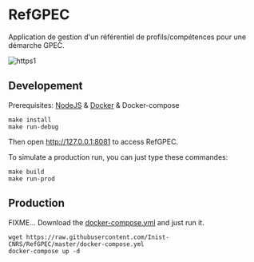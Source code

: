 # RefGPEC


Application de gestion d'un référentiel de profils/compétences pour une démarche GPEC.

![https1](https://cloud.githubusercontent.com/assets/328244/21484433/b32cd0d6-cb92-11e6-8f79-6884f09edc2b.jpg)

## Developement

Prerequisites: [NodeJS](https://nodejs.org/en/download/package-manager/) & [Docker](https://docs.docker.com/engine/installation/linux/docker-ce/ubuntu/) & Docker-compose

```
make install
make run-debug
```
Then open http://127.0.0.1:8081 to access RefGPEC.


To simulate a production run, you can just type these commandes:

```
make build
make run-prod
```

## Production

FIXME...
Download the [docker-compose.yml](https://raw.githubusercontent.com/Inist-CNRS/RefGPEC/master/docker-compose.yml) and just run it.

```
wget https://raw.githubusercontent.com/Inist-CNRS/RefGPEC/master/docker-compose.yml
docker-compose up -d
```


